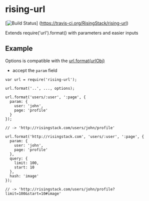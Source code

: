 rising-url
==========

[![Build Status](https://travis-ci.org/RisingStack/rising-url.svg?branch=master)]
(https://travis-ci.org/RisingStack/rising-url)

Extends require('url').format() with parameters and easier inputs

## Example

Options is compatible with the [url.format(urlObj)](http://nodejs.org/api/url.html)
 + accept the `param` field
```
var url = require('rising-url');

url.format('..', ..., options);
```

```
url.format('users/:user', ':page', {
  param: {
    user: 'john',
    page: 'profile'
  }
});

// -> 'http://risingstack.com/users/john/profile'
```

```
url.format('http://risingstack.com', 'users/:user', ':page', {
  param: {
    user: 'john',
    page: 'profile'
  },
  query: {
    limit: 100,
    start: 10
  },
  hash: 'image'
});

// -> 'http://risingstack.com/users/john/profile?limit=100&start=10#image'
```
